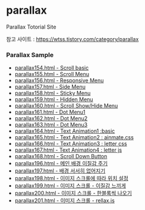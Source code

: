 # parallax

Parallax Totorial Site

참고 사이트 : https://wtss.tistory.com/category/parallax


<div class="parallax">
  <h3>Parallax Sample</h3>
  <ul>
    <li><a target="_blank" href="https://webstoryboy.github.io/parallax/parallax154.html">parallax154.html - Scroll basic</a></li>
    <li><a target="_blank" href="https://webstoryboy.github.io/parallax/parallax155.html">parallax155.html - Scroll Menu</a></li>
    <li><a target="_blank" href="https://webstoryboy.github.io/parallax/parallax156.html">parallax156.html - Responsive Menu</a></li>
    <li><a target="_blank" href="https://webstoryboy.github.io/parallax/parallax157.html">parallax157.html - Side Menu</a></li>
    <li><a target="_blank" href="https://webstoryboy.github.io/parallax/parallax158.html">parallax158.html - Sticky Menu</a></li>
    <li><a target="_blank" href="https://webstoryboy.github.io/parallax/parallax159.html">parallax159.html - Hidden Menu</a></li>
    <li><a target="_blank" href="https://webstoryboy.github.io/parallax/parallax160.html">parallax160.html - Scroll Show/Hide Menu</a></li>
    <li><a target="_blank" href="https://webstoryboy.github.io/parallax/parallax161.html">parallax161.html - Dot Menu1</a></li>
    <li><a target="_blank" href="https://webstoryboy.github.io/parallax/parallax162.html">parallax162.html - Dot Menu2</a></li>
    <li><a target="_blank" href="https://webstoryboy.github.io/parallax/parallax163.html">parallax163.html - Dot Menu3</a></li>
    <li><a target="_blank" href="https://webstoryboy.github.io/parallax/parallax164.html">parallax164.html - Text Animation1 :basic</a></li>
    <li><a target="_blank" href="https://webstoryboy.github.io/parallax/parallax165.html">parallax165.html - Text Animation2 : ainmate.css</a></li>
    <li><a target="_blank" href="https://webstoryboy.github.io/parallax/parallax166.html">parallax166.html - Text Animation3 : letter css</a></li>
    <li><a target="_blank" href="https://webstoryboy.github.io/parallax/parallax167.html">parallax167.html - Text Animation4 : letter js</a></li>
    <li><a target="_blank" href="https://webstoryboy.github.io/parallax/parallax170.html">parallax168.html - Scroll Down Button</a></li>
    <li><a target="_blank" href="https://webstoryboy.github.io/parallax/parallax196.html">parallax196.html - 메인 배경 이질감 주기</a></li>
    <li><a target="_blank" href="https://webstoryboy.github.io/parallax/parallax197.html">parallax197.html - 배경 서서히 없어지기</a></li>
    <li><a target="_blank" href="https://webstoryboy.github.io/parallax/parallax198.html">parallax198.html - 이미지 스크롤에 따라 위치 설정</a></li>
    <li><a target="_blank" href="https://webstoryboy.github.io/parallax/parallax199.html">parallax199.html - 이미지 스크롤 - 이질감 느끼게 </a></li>
    <li><a target="_blank" href="https://webstoryboy.github.io/parallax/parallax200.html">parallax200.html - 이미지 스크롤 - 한블록씩 나오기</a></li>
    <li><a target="_blank" href="https://webstoryboy.github.io/parallax/parallax201.html">parallax201.html - 이미지 스크롤 - rellax.js </a></li>
  </ul>
</div>





